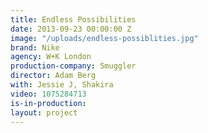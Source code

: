 ```yaml
---
title: Endless Possibilities
date: 2013-09-23 00:00:00 Z
image: "/uploads/endless-possiblities.jpg"
brand: Nike
agency: W+K London
production-company: Smuggler
director: Adam Berg
with: Jessie J, Shakira
video: 1075284713
is-in-production: 
layout: project
---
```


